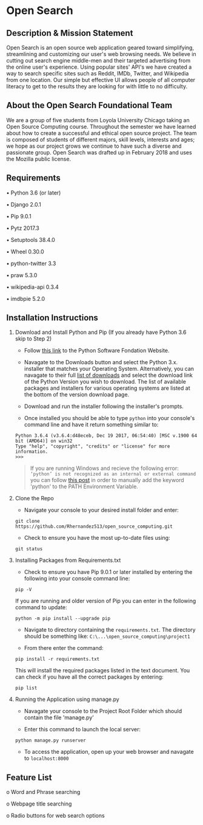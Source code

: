 # Open Search
 	 
## Description & Mission Statement
 	 
Open Search is an open source web application geared toward simplifying, 
streamlining and customizing our user's web browsing needs. We believe in 
cutting out search engine middle-men and their targeted advertising from the 
online user's experience. Using popular sites' API's we have created a way to 
search specific sites such as Reddit, IMDb, Twitter, and Wikipedia from one 
location. Our simple but effective UI allows people of all computer literacy to 
get to the results they are looking for with little to no difficulty.
 	 
## About the Open Search Foundational Team
 	 
We are a group of five students from Loyola University Chicago taking an Open 
Source Computing course. Throughout the semester we have learned about how to 
create a successful and ethical open source project. The team is composed of 
students of different majors, skill levels, interests and ages; we hope as our 
project grows we continue to have such a diverse and passionate group. Open 
Search was drafted up in February 2018 and uses the Mozilla public license.
 	 
## Requirements
 	 
•    Python 3.6 (or later)

•    Django 2.0.1

•    Pip 9.0.1

•    Pytz 2017.3

•    Setuptools 38.4.0

•    Wheel 0.30.0

•    python-twitter 3.3

•    praw 5.3.0

•    wikipedia-api 0.3.4

•    imdbpie 5.2.0
 	 
## Installation Instructions
 	 
1. Download and Install Python and Pip (If you already have Python 3.6 skip to Step 2)

   * Follow [this link](https://www.python.org/) to the Python Software Fondation Website.
   
   * Navagate to the Downloads button and select the Python 3.x. installer that matches your Operating System.  Alternatively, you can navagate to their full [list of downloads](https://www.python.org/downloads/) and select the download link of the Python Version you wish to download. The list of available packages and installers for various operating systems are listed at the bottom of the version download page.
   
   * Download and run the installer following the installer's prompts.
   
   * Once installed you should be able to type `python` into your console's command line and have it return something similar to:
   ```
   Python 3.6.4 (v3.6.4:d48eceb, Dec 19 2017, 06:54:40) [MSC v.1900 64 bit (AMD64)] on win32
   Type "help", "copyright", "credits" or "license" for more information.
   >>>
   ```
   
   >If you are running Windows and recieve the following error:  `‘python’ is not recognized as an internal or external command`  you can follow [this post](https://www.pythoncentral.io/add-python-to-path-python-is-not-recognized-as-an-internal-or-external-command/) in order to manually add the keyword 'python' to the PATH Environment Variable.
   
2. Clone the Repo

   * Navigate your console to your desired install folder and enter:
   ```
   git clone https://github.com/Rhernandez513/open_source_computing.git
   ```
   
   * Check to ensure you have the most up-to-date files using:
   ```
   git status
   ```
   
3. Installing Packages from Requirements.txt

   * Check to ensure you have Pip 9.0.1 or later installed by entering the following into your console command line:
   ```
   pip -V
   ``` 
   
   If you are running and older version of Pip you can enter in the following command to update:
   ```
   python -m pip install --upgrade pip
   ```
   
   * Navigate to directory containing the `requirements.txt`. The directory should be something like:
   `C:\...\open_source_computing\project1`
   
   * From there enter the command: 
   ```
   pip install -r requirements.txt
   ```
   This will install the required packages listed in the text document. You can check if you have all the correct packages by entering:
   ```
   pip list
   ```
   
4. Running the Application using manage.py

   * Navagate your console to the Project Root Folder which should contain the file 'manage.py'
   
   * Enter this command to launch the local server:
   ```
   python manage.py runserver
   ```
   
   * To access the application, open up your web browser and navagate to `localhost:8000`
   
	
## Feature List 	

o    Word and Phrase searching	

o    Webpage title searching 	

o    Radio buttons for web search options
